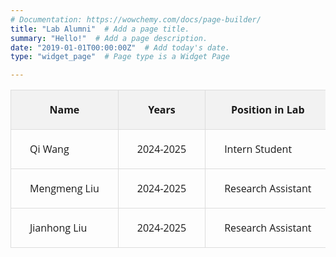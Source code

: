 ```yaml
---
# Documentation: https://wowchemy.com/docs/page-builder/
title: "Lab Alumni"  # Add a page title.
summary: "Hello!"  # Add a page description.
date: "2019-01-01T00:00:00Z"  # Add today's date.
type: "widget_page"  # Page type is a Widget Page

---
```



<table style="width: 100%; border-collapse: collapse;">
  <thead>
    <tr style="background-color: #f2f2f2;">
      <th style="border: 0.5px solid #ddd; padding: 20px 30px 20px 30px; font-family: 'Open Sans', sans-serif; white-space: nowrap; vertical-align: middle;">Name</th>
      <th style="border: 0.5px solid #ddd; padding: 20px 30px 20px 30px; font-family: 'Open Sans', sans-serif; white-space: nowrap; vertical-align: middle;">Years</th>
      <th style="border: 0.5px solid #ddd; padding: 20px 30px 20px 30px; font-family: 'Open Sans', sans-serif; white-space: nowrap; vertical-align: middle;">Position in Lab</th>
      <th style="border: 0.5px solid #ddd; padding: 20px 30px 20px 30px; font-family: 'Open Sans', sans-serif; white-space: nowrap; vertical-align: middle;">Current Position</th>
    </tr>
  </thead>
  <tbody>
    <tr>
      <td style="border: 0.5px solid #ddd; padding: 20px 30px 20px 30px; font-family: 'Open Sans', sans-serif; white-space: nowrap;">Qi Wang</td>
      <td style="border: 0.5px solid #ddd; padding: 20px 30px 20px 30px; font-family: 'Open Sans', sans-serif; white-space: nowrap;">2024-2025</td>
      <td style="border: 0.5px solid #ddd; padding: 20px 30px 20px 30px; font-family: 'Open Sans', sans-serif; white-space: nowrap;">Intern Student</td>
      <td style="border: 0.5px solid #ddd; padding: 20px 30px 20px 30px; font-family: 'Open Sans', sans-serif; white-space: nowrap;">Graduate Student at Kunming Medical University</td>
    </tr>
   
   <tr>
      <td style="border: 0.5px solid #ddd; padding: 20px 30px 20px 30px; font-family: 'Open Sans', sans-serif; white-space: nowrap;">Mengmeng Liu</td>
      <td style="border: 0.5px solid #ddd; padding: 20px 30px 20px 30px; font-family: 'Open Sans', sans-serif; white-space: nowrap;">2024-2025</td>
      <td style="border: 0.5px solid #ddd; padding: 20px 30px 20px 30px; font-family: 'Open Sans', sans-serif; white-space: nowrap;">Research Assistant</td>
      <td style="border: 0.5px solid #ddd; padding: 20px 30px 20px 30px; font-family: 'Open Sans', sans-serif; white-space: nowrap;">Ph.D. Student at Harbin Medical University</td>
    </tr>

   <tr>
      <td style="border: 0.5px solid #ddd; padding: 20px 30px 20px 30px; font-family: 'Open Sans', sans-serif; white-space: nowrap;">Jianhong Liu</td>
      <td style="border: 0.5px solid #ddd; padding: 20px 30px 20px 30px; font-family: 'Open Sans', sans-serif; white-space: nowrap;">2024-2025</td>
      <td style="border: 0.5px solid #ddd; padding: 20px 30px 20px 30px; font-family: 'Open Sans', sans-serif; white-space: nowrap;">Research Assistant</td>
      <td style="border: 0.5px solid #ddd; padding: 20px 30px 20px 30px; font-family: 'Open Sans', sans-serif; white-space: nowrap;">Ph.D. Student at South China Agricultural University</td>
    </tr>

  </tbody>
</table>

<!-- 
**Alumini**

| Name                 |     Position in Lab       |  Current Position |
|----------------------|:-------------------------:|------------------:|
| Qi Wang              |  Intern Student           | $1600             |
| col 2 is             |    centered               |   $12             |
| col 3 is             | right-aligned             |    $1             |
 -->
